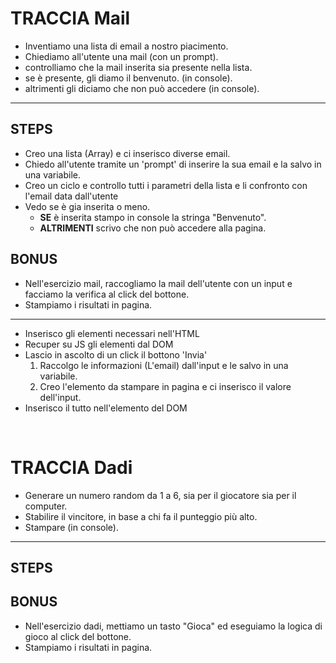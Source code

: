 # TRACCIA Mail

- Inventiamo una lista di email a nostro piacimento.
- Chiediamo all'utente una mail (con un prompt).
- controlliamo che la mail inserita sia presente nella lista.
- se è presente, gli diamo il benvenuto. (in console).
- altrimenti gli diciamo che non può accedere (in console).

---

## STEPS

- Creo una lista (Array) e ci inserisco diverse email.
- Chiedo all'utente tramite un 'prompt' di inserire la sua email e la salvo in una variabile.
- Creo un ciclo e controllo tutti i parametri della lista e li confronto con l'email data dall'utente
- Vedo se è gia inserita o meno.
  - **SE** è inserita stampo in console la stringa "Benvenuto".
  - **ALTRIMENTI** scrivo che non può accedere alla pagina.

## BONUS

- Nell'esercizio mail, raccogliamo la mail dell'utente con un input e facciamo la verifica al click del bottone.
- Stampiamo i risultati in pagina.

---

- Inserisco gli elementi necessari nell'HTML
- Recuper su JS gli elementi dal DOM
- Lascio in ascolto di un click il bottono 'Invia'
  1. Raccolgo le informazioni (L'email) dall'input e le salvo in una variabile.
  1. Creo l'elemento da stampare in pagina e ci inserisco il valore dell'input.
- Inserisco il tutto nell'elemento del DOM

<br>

# TRACCIA Dadi

- Generare un numero random da 1 a 6, sia per il giocatore sia per il computer.
- Stabilire il vincitore, in base a chi fa il punteggio più alto.
- Stampare (in console).

---

## STEPS

## BONUS

- Nell'esercizio dadi, mettiamo un tasto "Gioca" ed eseguiamo la logica di gioco al click del bottone.
- Stampiamo i risultati in pagina.

